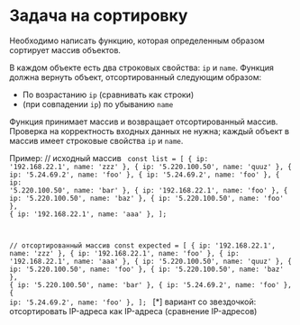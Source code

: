 # Задача на сортировку

Необходимо написать функцию, которая определенным образом сортирует массив объектов.

В каждом объекте есть два строковых свойства: `ip` и `name`. Функция должна вернуть объект, отсортированный следующим образом:

-	По возрастанию `ip` (сравнивать как строки)
-	(при совпадении `ip`) по убыванию `name`

Функция принимает массив и возвращает отсортированный массив.
Проверка на корректность входных данных не нужна; каждый объект в массив имеет строковые свойства `ip` и `name`.


Пример:
// исходный массив
<code>
const list = [
  { ip: '192.168.22.1', name: 'zzz' },
  { ip: '5.220.100.50', name: 'quuz' },
  { ip: '5.24.69.2', name: 'foo' },
  { ip: '5.24.69.2', name: 'foo' },
  { ip: '5.220.100.50', name: 'bar' },
  { ip: '192.168.22.1', name: 'foo' },
  { ip: '5.220.100.50', name: 'baz' },
  { ip: '5.220.100.50', name: 'foo' },
  { ip: '192.168.22.1', name: 'aaa' },
];

// отсортированный массив
const expected = [
  { ip: '192.168.22.1', name: 'zzz' },
  { ip: '192.168.22.1', name: 'foo' },
  { ip: '192.168.22.1', name: 'aaa' },
  { ip: '5.220.100.50', name: 'quuz' },
  { ip: '5.220.100.50', name: 'foo' },
  { ip: '5.220.100.50', name: 'baz' },
  { ip: '5.220.100.50', name: 'bar' },
  { ip: '5.24.69.2', name: 'foo' },
  { ip: '5.24.69.2', name: 'foo' },
];
</code>
[*] вариант со звездочкой: отсортировать IP-адреса как IP-адреса (сравнение IP-адресов)
